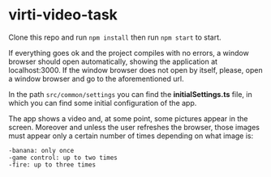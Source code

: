 # virti-video-task

Clone this repo and run `npm install` then run `npm start` to start.

If everything goes ok and the project compiles with no errors, a window browser should open automatically, showing the application at localhost:3000. If the window browser does not open by itself, please, open a window browser and go to the aforementioned url.

In the path `src/common/settings` you can find the **initialSettings.ts** file, in which you can find some initial configuration of the app.

The app shows a video and, at some point, some pictures appear in the screen. Moreover and unless the user refreshes the browser, those images must appear only a certain number of times depending on what image is:
    
    -banana: only once
    -game control: up to two times
    -fire: up to three times